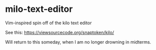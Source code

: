 # milo-text-editor

Vim-inspired spin off of the kilo text editor

See this: https://viewsourcecode.org/snaptoken/kilo/

Will return to this someday, when I am no longer drowning in midterms. 
